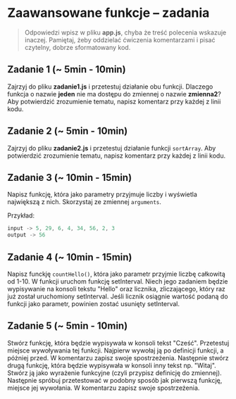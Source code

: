 # Zaawansowane funkcje &ndash; zadania


> Odpowiedzi wpisz w pliku **app.js**, chyba że treść polecenia wskazuje inaczej.
Pamiętaj, żeby oddzielać ćwiczenia komentarzami i pisać czytelny, dobrze sformatowany kod.

## Zadanie 1 (~ 5min - 10min)

Zajrzyj do pliku **zadanie1.js** i przetestuj działanie obu funkcji.
Dlaczego funkcja o nazwie **jeden** nie ma dostępu do zmiennej o nazwie **zmienna2**?
Aby potwierdzić zrozumienie tematu, napisz komentarz przy każdej z linii kodu.

## Zadanie 2 (~ 5min - 10min)

Zajrzyj do pliku **zadanie2.js** i przetestuj działanie funkcji ```sortArray```.
Aby potwierdzić zrozumienie tematu, napisz komentarz przy każdej z linii kodu.

## Zadanie 3 (~ 10min - 15min)

Napisz funkcję, która jako parametry przyjmuje liczby i wyświetla największą z nich. Skorzystaj ze zmiennej ```arguments```.

Przykład:
```JavaScript
input -> 5, 29, 6, 4, 34, 56, 2, 3
output -> 56
```
## Zadanie 4  (~ 10min - 15min)

Napisz funckję ```countHello()```, która jako parametr przyjmie liczbę całkowitą od 1-10. W funkcji uruchom funkcję setInterval. Niech jego
zadaniem będzie wypisywanie na konsoli tekstu "Hello" oraz licznika, zliczającego, który raz już został uruchomiony setInterval.
Jeśli licznik osiągnie wartość podaną do funkcji jako parametr, powinien zostać usunięty setInterval.


## Zadanie 5 (~ 5min - 10min)

Stwórz funkcję, która będzie wypisywała w konsoli tekst "Cześć". Przetestuj miejsce wywoływania tej funkcji.
Najpierw wywołaj ją po definicji funkcji, a póżniej przed. W komentarzu zapisz swoje spostrzeżenia.
Następnie stwórz drugą funkcję, która będzie wypisywała w konsoli inny tekst np. "Witaj". Stwórz ją jako
wyrażenie funkcyjne (czyli przypisz definicję do zmiennej). Następnie spróbuj przetestować w podobny sposób
jak pierwszą funkcję, miejsce jej wywołania. W komentarzu zapisz swoje spostrzeżenia.
